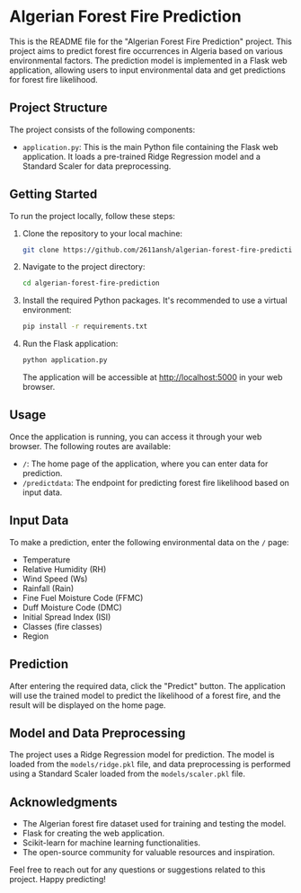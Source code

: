 # Algerian Forest Fire Prediction

This is the README file for the "Algerian Forest Fire Prediction" project. This project aims to predict forest fire occurrences in Algeria based on various environmental factors. The prediction model is implemented in a Flask web application, allowing users to input environmental data and get predictions for forest fire likelihood.

## Project Structure

The project consists of the following components:

- `application.py`: This is the main Python file containing the Flask web application. It loads a pre-trained Ridge Regression model and a Standard Scaler for data preprocessing.

## Getting Started

To run the project locally, follow these steps:

1. Clone the repository to your local machine:

   ```bash
   git clone https://github.com/2611ansh/algerian-forest-fire-prediction.git
   ```

2. Navigate to the project directory:

   ```bash
   cd algerian-forest-fire-prediction
   ```

3. Install the required Python packages. It's recommended to use a virtual environment:

   ```bash
   pip install -r requirements.txt
   ```

4. Run the Flask application:

   ```bash
   python application.py
   ```

   The application will be accessible at [http://localhost:5000](http://localhost:5000) in your web browser.

## Usage

Once the application is running, you can access it through your web browser. The following routes are available:

- `/`: The home page of the application, where you can enter data for prediction.
- `/predictdata`: The endpoint for predicting forest fire likelihood based on input data.

## Input Data

To make a prediction, enter the following environmental data on the `/` page:

- Temperature
- Relative Humidity (RH)
- Wind Speed (Ws)
- Rainfall (Rain)
- Fine Fuel Moisture Code (FFMC)
- Duff Moisture Code (DMC)
- Initial Spread Index (ISI)
- Classes (fire classes)
- Region

## Prediction

After entering the required data, click the "Predict" button. The application will use the trained model to predict the likelihood of a forest fire, and the result will be displayed on the home page.

## Model and Data Preprocessing

The project uses a Ridge Regression model for prediction. The model is loaded from the `models/ridge.pkl` file, and data preprocessing is performed using a Standard Scaler loaded from the `models/scaler.pkl` file.

## Acknowledgments

- The Algerian forest fire dataset used for training and testing the model.
- Flask for creating the web application.
- Scikit-learn for machine learning functionalities.
- The open-source community for valuable resources and inspiration.

Feel free to reach out for any questions or suggestions related to this project. Happy predicting!
